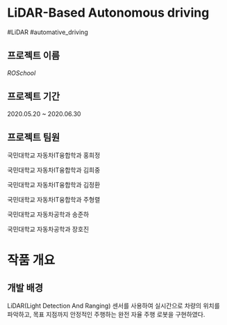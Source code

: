 # LiDAR-Based Autonomous driving
#LiDAR #automative_driving

## 프로젝트 이름
*ROSchool*
## 프로젝트 기간
2020.05.20 ~ 2020.06.30
## 프로젝트 팀원
국민대학교 자동차IT융합학과 홍희정

국민대학교 자동차IT융합학과 김희중

국민대학교 자동차IT융합학과 김정환

국민대학교 자동차IT융합학과 주형렬

국민대학교 자동차공학과 송준하

국민대학교 자동차공학과 장호진


#	작품 개요
## 개발 배경
LiDAR(Light Detection And Ranging) 센서를 사용하여 실시간으로 차량의 위치를 파악하고, 목표 지점까지 안정적인 주행하는 완전 자율 주행 로봇을 구현하였다.



